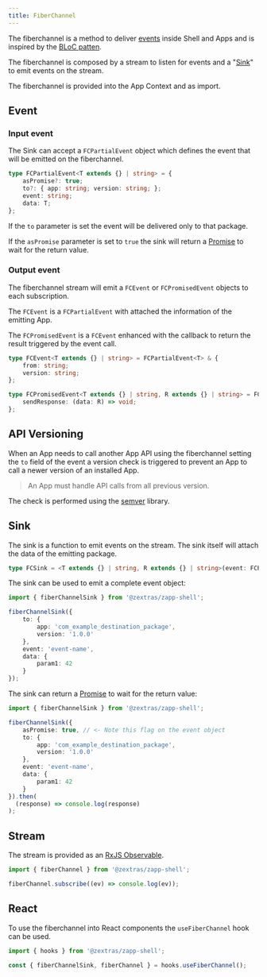 ```yaml
---
title: FiberChannel
---
```


The fiberchannel is a method to deliver [events][4] inside Shell and Apps and is inspired by the [BLoC patten][1].

The fiberchannel is composed by a stream to listen for events and a "[Sink][3]" to emit events on the stream.

The fiberchannel is provided into the App Context and as import.

## Event
### Input event
The Sink can accept a `FCPartialEvent` object which defines the event that will be emitted on the fiberchannel.
```typescript
type FCPartialEvent<T extends {} | string> = {
	asPromise?: true;
	to?: { app: string; version: string; };
	event: string;
	data: T;
};
```
If the `to` parameter is set the event will be delivered only to that package.

If the `asPromise` parameter is set to `true` the sink will return a [Promise][5] to wait for the return value.

### Output event
The fiberchannel stream will emit a `FCEvent` or `FCPromisedEvent` objects to each subscription.

The `FCEvent` is a `FCPartialEvent` with attached the information of the emitting App.

The `FCPromisedEvent` is a `FCEvent` enhanced with the callback to return the result triggered by the event call.

```typescript
type FCEvent<T extends {} | string> = FCPartialEvent<T> & {
	from: string;
	version: string;
};

type FCPromisedEvent<T extends {} | string, R extends {} | string> = FCEvent<T> & {
	sendResponse: (data: R) => void;
};
```

## API Versioning
When an App needs to call another App API using the fiberchannel setting the `to` field of the event a version check
is triggered to prevent an App to call a newer version of an installed App.

> An App must handle API calls from all previous version.

The check is performed using the [semver][6] library.

## Sink
The sink is a function to emit events on the stream. The sink itself will attach the data of the emitting package.

```typescript
type FCSink = <T extends {} | string, R extends {} | string>(event: FCPartialEvent<T> | FCPartialPromisedEvent<T>) => void | Promise<R>;
```

The sink can be used to emit a complete event object:
```typescript
import { fiberChannelSink } from '@zextras/zapp-shell';

fiberChannelSink({
	to: {
		app: 'com_example_destination_package',
        version: '1.0.0'
	},
	event: 'event-name',
	data: {
		param1: 42
	}
});
```

The sink can return a [Promise][5] to wait for the return value:
```typescript
import { fiberChannelSink } from '@zextras/zapp-shell';

fiberChannelSink({
	asPromise: true, // <- Note this flag on the event object
	to: {
		app: 'com_example_destination_package',
        version: '1.0.0'
	},
	event: 'event-name',
	data: {
		param1: 42
	}
}).then(
  (response) => console.log(response)
);
```

## Stream
The stream is provided as an [RxJS Observable][2].
```javascript
import { fiberChannel } from '@zextras/zapp-shell';

fiberChannel.subscribe((ev) => console.log(ev));
```

## React
To use the fiberchannel into React components the `useFiberChannel` hook can be used.
```javascript
import { hooks } from '@zextras/zapp-shell';

const { fiberChannelSink, fiberChannel } = hooks.useFiberChannel();
```

[1]: http://flutterdevs.com/blog/bloc-pattern-in-flutter-part-1/
[2]: https://rxjs-dev.firebaseapp.com/guide/observable
[3]: #sink
[4]: #event
[5]: https://developer.mozilla.org/en-US/docs/Web/JavaScript/Reference/Global_Objects/Promise
[6]: https://www.npmjs.com/package/semver
